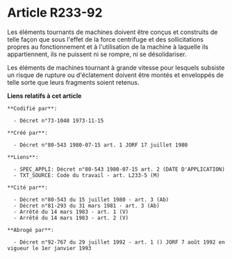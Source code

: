 # Article R233-92

Les éléments tournants de machines doivent être conçus et construits de telle façon que sous l'effet de la force centrifuge
et des sollicitations propres au fonctionnement et à l'utilisation de la machine à laquelle ils appartiennent, ils ne
puissent ni se rompre, ni se désolidariser.

Les éléments de machines tournant à grande vitesse pour lesquels subsiste un risque de rupture ou d'éclatement doivent être
montés et enveloppés de telle sorte que leurs fragments soient retenus.

**Liens relatifs à cet article**

	**Codifié par**:

	  - Décret n°73-1048 1973-11-15

	**Créé par**:

	  - Décret n°80-543 1980-07-15 art. 1 JORF 17 juillet 1980

	**Liens**:

	  - SPEC_APPLI: Décret n°80-543 1980-07-15 art. 2 (DATE D'APPLICATION)
	  - TXT_SOURCE: Code du travail - art. L233-5 (M)

	**Cité par**:

	  - Décret n°80-543 du 15 juillet 1980 - art. 3 (Ab)
	  - Décret n°81-293 du 31 mars 1981 - art. 3 (Ab)
	  - Arrêté du 14 mars 1983 - art. 1 (V)
	  - Arrêté du 14 mars 1983 - art. 2 (V)

	**Abrogé par**:

	  - Décret n°92-767 du 29 juillet 1992 - art. 1 () JORF 7 août 1992 en vigueur le 1er janvier 1993
